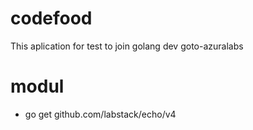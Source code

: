 # codefood
This aplication for test to join golang dev goto-azuralabs

# modul
* go get github.com/labstack/echo/v4
